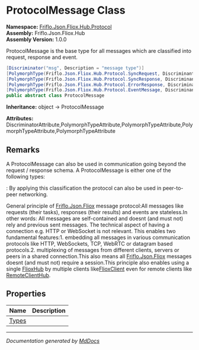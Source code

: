 ﻿<!--  
  <auto-generated>   
    The contents of this file were generated by a tool.  
    Changes to this file may be list if the file is regenerated  
  </auto-generated>   
-->

# ProtocolMessage Class

**Namespace:** [Friflo.Json.Fliox.Hub.Protocol](../index.md)  
**Assembly:** Friflo.Json.Fliox.Hub  
**Assembly Version:** 1.0.0

ProtocolMessage is the base type for all messages which are classified into request, response and event.

```csharp
[Discriminator("msg", Description = "message type")]
[PolymorphType(Friflo.Json.Fliox.Hub.Protocol.SyncRequest, Discriminant = "sync")]
[PolymorphType(Friflo.Json.Fliox.Hub.Protocol.SyncResponse, Discriminant = "resp")]
[PolymorphType(Friflo.Json.Fliox.Hub.Protocol.ErrorResponse, Discriminant = "error")]
[PolymorphType(Friflo.Json.Fliox.Hub.Protocol.EventMessage, Discriminant = "ev")]
public abstract class ProtocolMessage
```

**Inheritance:** object → ProtocolMessage

**Attributes:** DiscriminatorAttribute,PolymorphTypeAttribute,PolymorphTypeAttribute,PolymorphTypeAttribute,PolymorphTypeAttribute

## Remarks

A ProtocolMessage can also be used in communication going beyond the request \/ response schema. A ProtocolMessage is either one of the following types:

: By applying this classification the protocol can also be used in peer\-to\-peer networking.

General principle of [Friflo.Json.Fliox](../../../index.md) message protocol:All messages like requests (their tasks), responses (their results) and events are stateless.In other words: All messages are self\-contained and doesnt (and must not) rely and previous sent messages. The technical aspect of having a connection e.g. HTTP or WebSocket is not relevant. This enables two fundamental features:1. embedding all messages in various communication protocols like HTTP, WebSockets, TCP, WebRTC or datagram based protocols.2. multiplexing of messages from different clients, servers or peers in a shared connection.This also means all [Friflo.Json.Fliox](../../../index.md) messages doesnt (and must not) require a session.This principle also enables using a single [FlioxHub](../../Host/FlioxHub/index.md) by multiple clients like[FlioxClient](../../Client/FlioxClient/index.md) even for remote clients like [RemoteClientHub](../../Remote/RemoteClientHub/index.md).

## Properties

| Name                         | Description |
| ---------------------------- | ----------- |
| [Types](properties/Types.md) |             |

___

*Documentation generated by [MdDocs](https://github.com/ap0llo/mddocs)*
